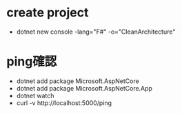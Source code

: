 # create project
- dotnet new console -lang="F#" -o="CleanArchitecture"

# ping確認
- dotnet add package Microsoft.AspNetCore
- dotnet add package Microsoft.AspNetCore.App
- dotnet watch
- curl -v http://localhost:5000/ping
